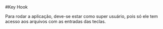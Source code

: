 #Key Hook

Para rodar a aplicação, deve-se estar como super usuário, pois só ele tem acesso aos arquivos com as entradas das teclas.
